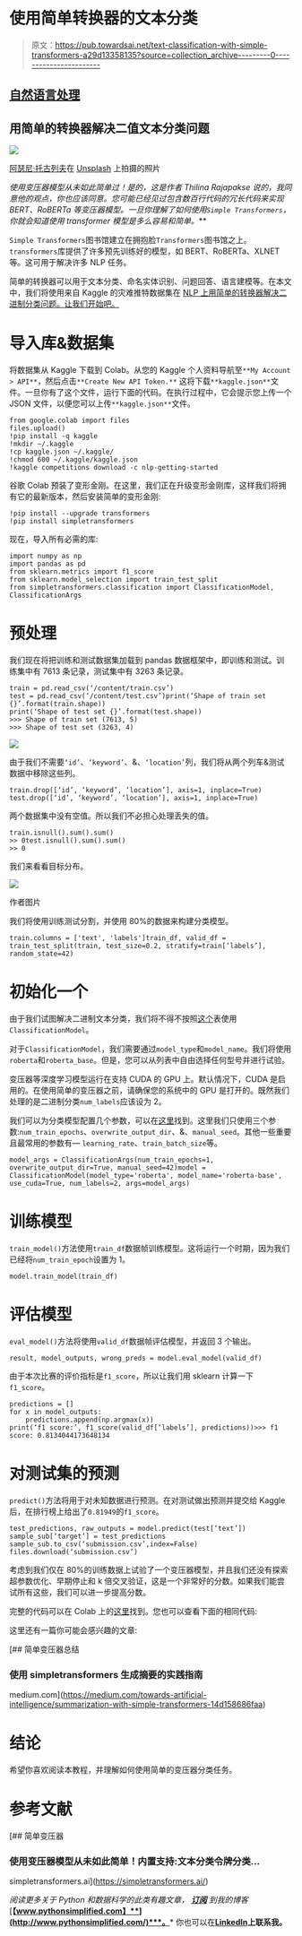 # 使用简单转换器的文本分类

> 原文：<https://pub.towardsai.net/text-classification-with-simple-transformers-a29d13358135?source=collection_archive---------0----------------------->

## [自然语言处理](https://towardsai.net/p/category/nlp)

## 用简单的转换器解决二值文本分类问题

![](img/f30b93f927ff3951e577a0d8561c9e97.png)

[阿瑟尼·托古列夫](https://unsplash.com/@tetrakiss)在 [Unsplash](https://unsplash.com/photos/uPuh-VwJRM0) 上拍摄的照片

**使用变压器模型从未如此简单过*！是的，这是作者 Thilina Rajapakse 说的，我同意他的观点，你也应该同意。您可能已经见过包含数百行代码的冗长代码来实现 BERT、RoBERTa 等变压器模型。一旦你理解了如何使用`Simple Transformers`，你就会知道使用 transformer 模型是多么容易和简单。***

`Simple Transformers`图书馆建立在拥抱脸`Transformers`图书馆之上。`transformers`库提供了许多预先训练好的模型，如 BERT、RoBERTa、XLNET 等。这可用于解决许多 NLP 任务。

简单的转换器可以用于文本分类、命名实体识别、问题回答、语言建模等。在本文中，我们将使用来自 Kaggle 的灾难推特数据集在 [NLP 上用简单的转换器解决二进制分类问题。让我们开始吧。](https://www.kaggle.com/c/nlp-getting-started/overview)

# **导入库&数据集**

将数据集从 Kaggle 下载到 Colab。从您的 Kaggle 个人资料导航至`**My Account > API**`，然后点击`**Create New API Token.**` 这将下载`**kaggle.json**`文件。一旦你有了这个文件，运行下面的代码。在执行过程中，它会提示您上传一个 JSON 文件，以便您可以上传`**kaggle.json**`文件。

```
from google.colab import files
files.upload()
!pip install -q kaggle
!mkdir ~/.kaggle
!cp kaggle.json ~/.kaggle/
!chmod 600 ~/.kaggle/kaggle.json
!kaggle competitions download -c nlp-getting-started
```

谷歌 Colab 预装了变形金刚。在这里，我们正在升级变形金刚库，这样我们将拥有它的最新版本，然后安装简单的变形金刚:

```
!pip install --upgrade transformers
!pip install simpletransformers
```

现在，导入所有必需的库:

```
import numpy as np
import pandas as pd
from sklearn.metrics import f1_score
from sklearn.model_selection import train_test_split
from simpletransformers.classification import ClassificationModel, ClassificationArgs
```

# 预处理

我们现在将把训练和测试数据集加载到 pandas 数据框架中，即训练和测试。训练集中有 7613 条记录，测试集中有 3263 条记录。

```
train = pd.read_csv(‘/content/train.csv’)
test = pd.read_csv(‘/content/test.csv’)print(‘Shape of train set {}’.format(train.shape))
print(‘Shape of test set {}’.format(test.shape))
>>> Shape of train set (7613, 5) 
>>> Shape of test set (3263, 4)
```

![](img/bc8226e912c8ab8dd87196c4fc0c107e.png)

由于我们不需要`‘id’`、`‘keyword’`、&、`‘location’`列，我们将从两个列车&测试数据中移除这些列。

```
train.drop([‘id’, ‘keyword’, ‘location’], axis=1, inplace=True)
test.drop([‘id’, ‘keyword’, ‘location’], axis=1, inplace=True)
```

两个数据集中没有空值。所以我们不必担心处理丢失的值。

```
train.isnull().sum().sum()
>> 0test.isnull().sum().sum()
>> 0
```

我们来看看目标分布。

![](img/2ae8c3484ccf60bf5752de36308387cd.png)

作者图片

我们将使用训练测试分割，并使用 80%的数据来构建分类模型。

```
train.columns = ['text', 'labels']train_df, valid_df = train_test_split(train, test_size=0.2, stratify=train[‘labels’], random_state=42)
```

# **初始化一个**

由于我们试图解决二进制文本分类，我们将不得不按照[这个](https://simpletransformers.ai/docs/classification-specifics/#sub-tasks-falling-under-text-classification)表使用`ClassificationModel`。

对于`ClassificationModel`，我们需要通过`model_type`和`model_name`。我们将使用`roberta`和`roberta_base`。但是，您可以从列表中自由选择任何型号并进行试验。

变压器等深度学习模型运行在支持 CUDA 的 GPU 上。默认情况下，CUDA 是启用的。在使用简单的变压器之前，请确保您的系统中的 GPU 是打开的。既然我们处理的是二进制分类`num_labels`应该设为 2。

我们可以为分类模型配置几个参数，可以在[这里](https://simpletransformers.ai/docs/usage/#configuring-a-simple-transformers-model)找到。这里我们只使用三个参数:`num_train_epochs`、`overwrite_output_dir`、&、`manual_seed`。其他一些重要且最常用的参数有— `learning_rate`、`train_batch_size`等。

```
model_args = ClassificationArgs(num_train_epochs=1, overwrite_output_dir=True, manual_seed=42)model = ClassificationModel(model_type='roberta', model_name='roberta-base', use_cuda=True, num_labels=2, args=model_args)
```

# **训练模型**

`train_model()`方法使用`train_df`数据帧训练模型。这将运行一个时期，因为我们已经将`num_train_epoch`设置为 1。

```
model.train_model(train_df)
```

# **评估模型**

`eval_model()`方法将使用`valid_df`数据帧评估模型，并返回 3 个输出。

```
result, model_outputs, wrong_preds = model.eval_model(valid_df)
```

由于本次比赛的评价指标是`f1_score`，所以让我们用 sklearn 计算一下`f1_score`。

```
predictions = []
for x in model_outputs:
    predictions.append(np.argmax(x))
print(‘f1 score:’, f1_score(valid_df[‘labels’], predictions))>>> f1 score: 0.8134044173648134
```

# 对测试集的预测

`predict()`方法将用于对未知数据进行预测。在对测试做出预测并提交给 Kaggle 后，在排行榜上给出了`0.81949`的`f1_score`。

```
test_predictions, raw_outputs = model.predict(test[‘text’])
sample_sub[‘target’] = test_predictions
sample_sub.to_csv(‘submission.csv’,index=False)
files.download(‘submission.csv’)
```

考虑到我们仅在 80%的训练数据上试验了一个变压器模型，并且我们还没有探索超参数优化、早期停止和 k 倍交叉验证，这是一个非常好的分数。如果我们能尝试所有这些，我们可以进一步提高分数。

完整的代码可以在 Colab 上的[这里](https://colab.research.google.com/drive/1-24bwB3in7zVHxmENOhI6RWa-MqmrQt8?usp=sharing)找到。您也可以查看下面的相同代码:

这里还有一篇你可能会感兴趣的文章:

[](https://medium.com/towards-artificial-intelligence/summarization-with-simple-transformers-14d158686faa) [## 简单变压器总结

### 使用 simpletransformers 生成摘要的实践指南

medium.com](https://medium.com/towards-artificial-intelligence/summarization-with-simple-transformers-14d158686faa) 

# 结论

希望你喜欢阅读本教程，并理解如何使用简单的变压器分类任务。

# **参考文献**

[](https://simpletransformers.ai/) [## 简单变压器

### 使用变压器模型从未如此简单！内置支持:文本分类令牌分类…

simpletransformers.ai](https://simpletransformers.ai/) 

*阅读更多关于 Python 和数据科学的此类有趣文章，* [***订阅***](https://pythonsimplified.com/home/) *到我的博客*[**【www.pythonsimplified.com】**](http://www.pythonsimplified.com/)***。*** 你也可以在[**LinkedIn**](https://www.linkedin.com/in/chetanambi/)**上联系我。**